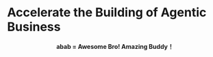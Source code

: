 # Accelerate the Building of Agentic Business

<p align="center">
  <strong>abab = Awesome Bro! Amazing Buddy！</strong>
</p>

